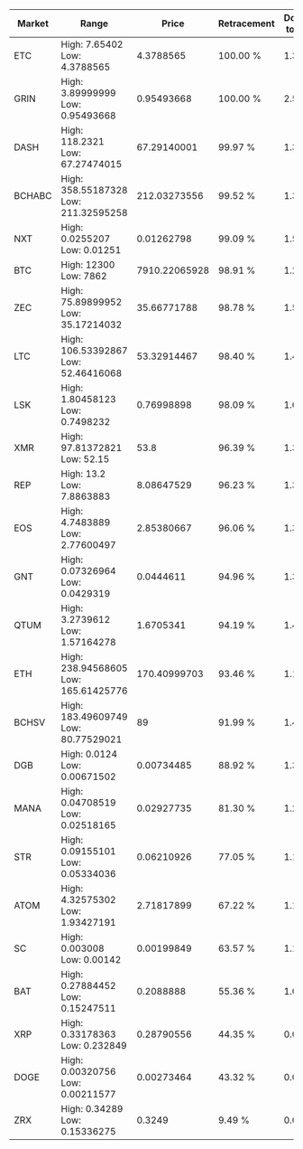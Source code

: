 | Market | Range | Price| Retracement | Doubles to 50% |
| --- | --- | --- | --- | --- |
| ETC | High: 7.65402<br />Low: 4.3788565 | 4.3788565 | 100.00 % | 1.37 |
| GRIN | High: 3.89999999<br />Low: 0.95493668 | 0.95493668 | 100.00 % | 2.54 |
| DASH | High: 118.2321<br />Low: 67.27474015 | 67.29140001 | 99.97 % | 1.38 |
| BCHABC | High: 358.55187328<br />Low: 211.32595258 | 212.03273556 | 99.52 % | 1.34 |
| NXT | High: 0.0255207<br />Low: 0.01251 | 0.01262798 | 99.09 % | 1.51 |
| BTC | High: 12300<br />Low: 7862 | 7910.22065928 | 98.91 % | 1.27 |
| ZEC | High: 75.89899952<br />Low: 35.17214032 | 35.66771788 | 98.78 % | 1.56 |
| LTC | High: 106.53392867<br />Low: 52.46416068 | 53.32914467 | 98.40 % | 1.49 |
| LSK | High: 1.80458123<br />Low: 0.7498232 | 0.76998898 | 98.09 % | 1.66 |
| XMR | High: 97.81372821<br />Low: 52.15 | 53.8 | 96.39 % | 1.39 |
| REP | High: 13.2<br />Low: 7.8863883 | 8.08647529 | 96.23 % | 1.30 |
| EOS | High: 4.7483889<br />Low: 2.77600497 | 2.85380667 | 96.06 % | 1.32 |
| GNT | High: 0.07326964<br />Low: 0.0429319 | 0.0444611 | 94.96 % | 1.31 |
| QTUM | High: 3.2739612<br />Low: 1.57164278 | 1.6705341 | 94.19 % | 1.45 |
| ETH | High: 238.94568605<br />Low: 165.61425776 | 170.40999703 | 93.46 % | 1.19 |
| BCHSV | High: 183.49609749<br />Low: 80.77529021 | 89 | 91.99 % | 1.48 |
| DGB | High: 0.0124<br />Low: 0.00671502 | 0.00734485 | 88.92 % | 1.30 |
| MANA | High: 0.04708519<br />Low: 0.02518165 | 0.02927735 | 81.30 % | 1.23 |
| STR | High: 0.09155101<br />Low: 0.05334036 | 0.06210926 | 77.05 % | 1.17 |
| ATOM | High: 4.32575302<br />Low: 1.93427191 | 2.71817899 | 67.22 % | 1.15 |
| SC | High: 0.003008<br />Low: 0.00142 | 0.00199849 | 63.57 % | 1.11 |
| BAT | High: 0.27884452<br />Low: 0.15247511 | 0.2088888 | 55.36 % | 1.03 |
| XRP | High: 0.33178363<br />Low: 0.232849 | 0.28790556 | 44.35 % | 0.00 |
| DOGE | High: 0.00320756<br />Low: 0.00211577 | 0.00273464 | 43.32 % | 0.00 |
| ZRX | High: 0.34289<br />Low: 0.15336275 | 0.3249 | 9.49 % | 0.00 |
